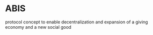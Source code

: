 ABIS
====

protocol concept to enable decentralization and expansion of a giving economy and a new social good

